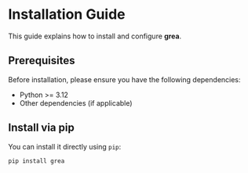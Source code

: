 # Installation Guide

This guide explains how to install and configure **grea**.

## Prerequisites

Before installation, please ensure you have the following dependencies:

- Python >= 3.12
- Other dependencies (if applicable)

## Install via pip

You can install it directly using `pip`:

```bash
pip install grea
